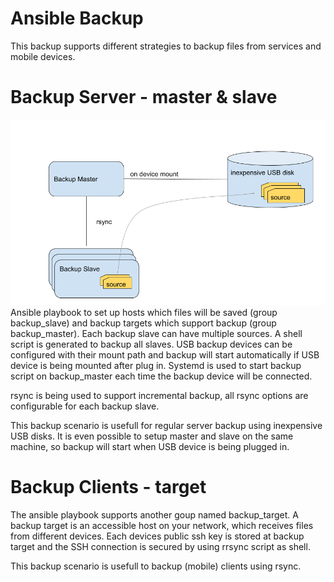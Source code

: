 # Ansible Backup

This backup supports different strategies to backup files from services and mobile devices. 

# Backup Server - master & slave
![Backup Scenario 1](./doc/master_and_slave.png)
Ansible playbook to set up hosts which files will be saved (group backup_slave) and backup targets which support backup (group backup_master). Each backup slave can have multiple sources. A shell script is generated to backup all slaves. USB backup devices can be configured with their mount path and backup will start automatically if USB device is being mounted after plug in. Systemd is used to start backup script on backup_master each time the backup device will be connected.

rsync is being used to support incremental backup, all rsync options are configurable for each backup slave.

This backup scenario is usefull for regular server backup using inexpensive USB disks. It is even possible to setup master and slave on the same machine, so backup will start when USB device is being plugged in.

# Backup Clients - target
The ansible playbook supports another goup named backup_target. A backup target is an accessible host on your network, which receives files from different devices. Each devices public ssh key is stored at backup target and the SSH connection is secured by using rrsync script as shell.

This backup scenario is usefull to backup (mobile) clients using rsync.